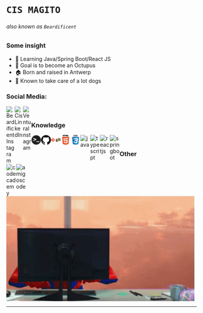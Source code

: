 # ```CIS MAGITO```
###### also known as ```Beardificent```

### Some insight
- :hatched_chick: Learning Java/Spring Boot/React JS
- :octopus: Goal is to become an Octupus 
- :house: Born and raised in Antwerp
- :pig: Known to take care of a lot dogs




### Social Media:


[<img align="left" alt="BeardificentInstagram" width="22px" src="https://cdn.jsdelivr.net/npm/simple-icons@v3/icons/instagram.svg" />][instagram]
[<img align="left" alt="CisLinkedIn" width="22px" src="https://cdn.jsdelivr.net/npm/simple-icons@v3/icons/linkedin.svg" />][linkedin]
[<img align="left" alt="VenturaInstagram" width="22px" src="https://cdn.jsdelivr.net/npm/simple-icons@v3/icons/instagram.svg" />][Ventura]

<br />

### Knowledge

<img align="left" alt="HTML5" width="26px" src="https://raw.githubusercontent.com/github/explore/80688e429a7d4ef2fca1e82350fe8e3517d3494d/topics/terminal/terminal.png" />
<img align="left" alt="GitHub" width="26px" src="https://raw.githubusercontent.com/github/explore/78df643247d429f6cc873026c0622819ad797942/topics/github/github.png" />
<img align="left" alt="Git" width="26px" src="https://raw.githubusercontent.com/github/explore/80688e429a7d4ef2fca1e82350fe8e3517d3494d/topics/git/git.png" />
<img align="left" alt="HTML5" width="26px" src="https://raw.githubusercontent.com/github/explore/80688e429a7d4ef2fca1e82350fe8e3517d3494d/topics/html/html.png" />  
<img align="left" alt="CSS" width="26px" src="https://raw.githubusercontent.com/github/explore/80688e429a7d4ef2fca1e82350fe8e3517d3494d/topics/css/css.png" />
<img align="left" alt="java" width="26px" src="https://img.icons8.com/color/48/000000/java-coffee-cup-logo--v1.png"/>
<img align="left" alt="typescript" width="26px" src="https://img.icons8.com/color/48/000000/typescript.png"/>
<img align="left" alt="reactjs" width="26px" src="https://img.icons8.com/office/16/000000/react.png"/>
<img align="left" alt="springboot" width="26px" src="https://pbs.twimg.com/profile_images/1235868806079057921/fTL08u_H_400x400.png"/>

<br />

### Other
[<img align="left" alt="codecademy" width="26px" src="https://seeklogo.com/images/C/codecademy-logo-2A19B928CF-seeklogo.com.png"/>][codecademy]
[<img align="left" alt="amigoscode" width="26px" src="https://res.cloudinary.com/sl0/image/upload/v2/external-thumbnails/UC2KfmYEM4KCuA1ZurravgYw.jpg" />][amigoscode]

&nbsp;

<img align="center" alt="spiderman" src="https://raw.githubusercontent.com/Beardificent/Beardificent/master/spidercomputer.gif" />





---

[instagram]: https://www.instagram.com/beardificent/
[linkedin]: https://www.linkedin.com/in/cis-magito-0a110286/
[ventura]: https://www.instagram.com/venturawalks/
[codecademy]: https://www.codecademy.com/profiles/Beardificent/
[amigoscode]: https://www.amigoscode.com/
